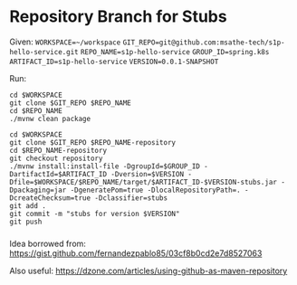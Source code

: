 # Repository Branch for Stubs

Given:
`WORKSPACE=~/workspace`
`GIT_REPO=git@github.com:msathe-tech/s1p-hello-service.git`
`REPO_NAME=s1p-hello-service`
`GROUP_ID=spring.k8s`
`ARTIFACT_ID=s1p-hello-service`
`VERSION=0.0.1-SNAPSHOT`

Run:
```
cd $WORKSPACE
git clone $GIT_REPO $REPO_NAME
cd $REPO_NAME
./mvnw clean package

cd $WORKSPACE
git clone $GIT_REPO $REPO_NAME-repository
cd $REPO_NAME-repository
git checkout repository
./mvnw install:install-file -DgroupId=$GROUP_ID -DartifactId=$ARTIFACT_ID -Dversion=$VERSION -Dfile=$WORKSPACE/$REPO_NAME/target/$ARTIFACT_ID-$VERSION-stubs.jar -Dpackaging=jar -DgeneratePom=true -DlocalRepositoryPath=. -DcreateChecksum=true -Dclassifier=stubs
git add .
git commit -m "stubs for version $VERSION"
git push
```

###
Idea borrowed from:
https://gist.github.com/fernandezpablo85/03cf8b0cd2e7d8527063

Also useful:
https://dzone.com/articles/using-github-as-maven-repository
